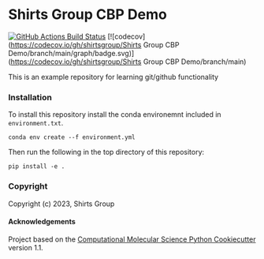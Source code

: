 Shirts Group CBP Demo
==============================
[//]: # (Badges)
[![GitHub Actions Build Status](https://github.com/shirtsgroup/shirts_group_cbp_demo/workflows/CI/badge.svg)](https://github.com/shirtsgroup/shirts_group_cbp_demo/actions?query=workflow%3ACI)
[![codecov](https://codecov.io/gh/shirtsgroup/Shirts Group CBP Demo/branch/main/graph/badge.svg)](https://codecov.io/gh/shirtsgroup/Shirts Group CBP Demo/branch/main)


This is an example repository for learning git/github functionality

### Installation

To install this repository install the conda environemnt included in `environment.txt`.
```
conda env create --f environment.yml
```
Then run the following in the top directory of this repository:
```
pip install -e .
```

### Copyright

Copyright (c) 2023, Shirts Group

#### Acknowledgements
 
Project based on the 
[Computational Molecular Science Python Cookiecutter](https://github.com/molssi/cookiecutter-cms) version 1.1.
